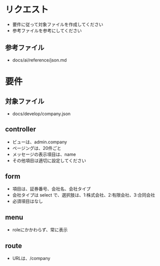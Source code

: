 # リクエスト
- 要件に従って対象ファイルを作成してください
- 参考ファイルを参考にしてください

## 参考ファイル
- docs/ai/reference/json.md

# 要件

## 対象ファイル
- docs/develop/company.json

## controller
- ビューは、admin.company
- ページングは、20件ごと
- メッセージの表示項目は、name
- その他項目は適切に設定してください

## form
- 項目は、証券番号、会社名、会社タイプ
- 会社タイプは select で、選択肢は、1:株式会社、2:有限会社、3:合同会社
- 必須項目はなし

## menu
- roleにかかわらず、常に表示

## route
- URLは、/company
